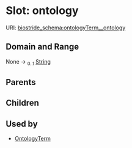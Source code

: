 
# Slot: ontology



URI: [biostride_schema:ontologyTerm__ontology](https://w3id.org/biostride/schema/ontologyTerm__ontology)


## Domain and Range

None &#8594;  <sub>0..1</sub> [String](types/String.md)

## Parents


## Children


## Used by

 * [OntologyTerm](OntologyTerm.md)
